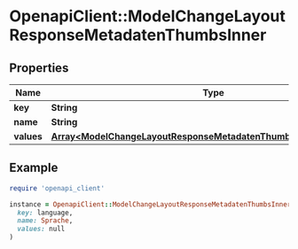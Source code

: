 # OpenapiClient::ModelChangeLayoutResponseMetadatenThumbsInner

## Properties

| Name | Type | Description | Notes |
| ---- | ---- | ----------- | ----- |
| **key** | **String** |  | [optional] |
| **name** | **String** |  | [optional] |
| **values** | [**Array&lt;ModelChangeLayoutResponseMetadatenThumbsInnerValuesInner&gt;**](ModelChangeLayoutResponseMetadatenThumbsInnerValuesInner.md) |  | [optional] |

## Example

```ruby
require 'openapi_client'

instance = OpenapiClient::ModelChangeLayoutResponseMetadatenThumbsInner.new(
  key: language,
  name: Sprache,
  values: null
)
```

